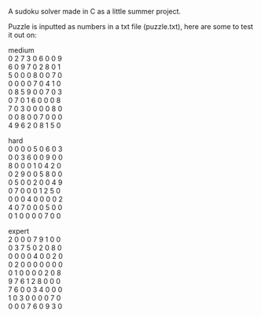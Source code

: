 A sudoku solver made in C as a little summer project.

Puzzle is inputted as numbers in a txt file (puzzle.txt), here are some to test it out on:

medium<br>
0 2 7 3 0 6 0 0 9<br>
6 0 9 7 0 2 8 0 1<br>
5 0 0 0 8 0 0 7 0<br>
0 0 0 0 7 0 4 1 0<br>
0 8 5 9 0 0 7 0 3<br>
0 7 0 1 6 0 0 0 8<br>
7 0 3 0 0 0 0 8 0<br>
0 0 8 0 0 7 0 0 0<br>
4 9 6 2 0 8 1 5 0<br>

hard<br>
0 0 0 0 5 0 6 0 3 <br>
0 0 3 6 0 0 9 0 0<br>
8 0 0 0 1 0 4 2 0<br>
0 2 9 0 0 5 8 0 0<br>
0 5 0 0 2 0 0 4 9<br>
0 7 0 0 0 1 2 5 0<br>
0 0 0 4 0 0 0 0 2<br>
4 0 7 0 0 0 5 0 0<br>
0 1 0 0 0 0 7 0 0<br>

expert<br>
2 0 0 0 7 9 1 0 0<br>
0 3 7 5 0 2 0 8 0<br>
0 0 0 0 4 0 0 2 0<br>
0 2 0 0 0 0 0 0 0<br>
0 1 0 0 0 0 2 0 8<br>
9 7 6 1 2 8 0 0 0<br>
7 6 0 0 3 4 0 0 0<br>
1 0 3 0 0 0 0 7 0<br>
0 0 0 7 6 0 9 3 0<br>

